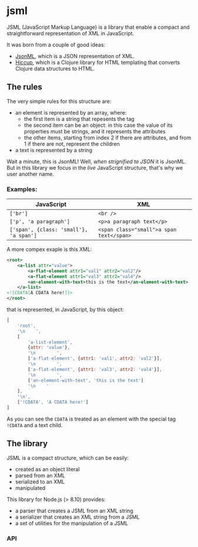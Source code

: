 # jsml

JSML (JavaScript Markup Language) is a library that enable a compact and straightforward representation of XML
in JavaScript.

It was born from a couple of good ideas:

* [JsonML](http://www.jsonml.org/), which is a JSON representation of XML.
* [Hiccup](https://github.com/weavejester/hiccup), which is a Clojure library for HTML templating that converts Clojure data structures to HTML.

## The rules

The very simple rules for this structure are:

* an element is represented by an array, where:
	* the first item is a string that repesents the tag
	* the second item can be an object: in this case the value of its properties
	  must be strings, and it represents the attributes
	* the other items, starting from index 2 if there are attributes, and from 1
	  if there are not, represent the children
* a text is represented by a string

Wait a minute, this is JsonML! Well, *when strignified to JSON* it is JsonML. But in this library we focus in the *live* JavaScript structure, that's why we user another name.

### Examples:

JavaScript|XML
----------|---
`['br']`|`<br />`
`['p', 'a paragraph']`|`<p>a paragraph text</p>`
`['span', {class: 'small'}, 'a span']`|`<span class="small">a span text</span>`

A  more compex exaple is this XML:

```xml
<root>
    <a-list attr="value">
        <a-flat-element attr1="val1" attr2="val2"/>
        <a-flat-element attr1="val3" attr2="val4"/>
        <an-element-with-text>this is the text</an-element-with-text>
    </a-list>
<![CDATA[A CDATA here!]]>
</root>
```

that is represented, in JavaScript, by this object:

```js
[
    'root',
    '\n    ',
    [
        'a-list-element',
        {attr: 'value'},
        '\n        ',
        ['a-flat-element', {attr1: 'val1', attr2: 'val2'}],
        '\n        ',
        ['a-flat-element', {attr1: 'val3', attr2: 'val4'}],
        '\n        ',
        ['an-element-with-text', 'this is the text']
        '\n    '
    ],
    '\n',
    ['!CDATA', 'A CDATA here!']
]
```

As you can see the `CDATA` is treated as an element with the special tag `!CDATA` and a text child.

## The library

JSML is a compact structure, which can be easily:

* created as an object literal
* parsed from an XML
* serialized to an XML
* manipulated

This library for Node.js (> 8.10) provides:

* a parser that creates a JSML from an XML string
* a serializer that creates an XML string from a JSML
* a set of utilities for the manipulation of a JSML

### API
